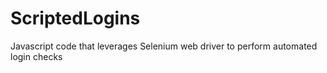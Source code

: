 # ScriptedLogins

Javascript code that leverages Selenium web driver to perform automated login checks
